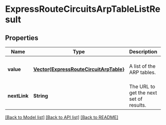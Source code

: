 # ExpressRouteCircuitsArpTableListResult


## Properties
Name | Type | Description | Notes
------------ | ------------- | ------------- | -------------
**value** | [**Vector{ExpressRouteCircuitArpTable}**](ExpressRouteCircuitArpTable.md) | A list of the ARP tables. | [optional] [default to nothing]
**nextLink** | **String** | The URL to get the next set of results. | [optional] [default to nothing]


[[Back to Model list]](../README.md#models) [[Back to API list]](../README.md#api-endpoints) [[Back to README]](../README.md)


